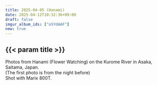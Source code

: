 ```yaml
---
title: 2025-04-05 (Hanami)
date: 2025-04-12T10:32:36+09:00
draft: false
imgur_album_ids: ["oSYdAAF"]
new: true
---
```


<h2 id="title">{{< param title >}}</h2>

Photos from Hanami (Flower Watching) on the Kurome River in Asaka, Saitama, Japan.<br>
(The first photo is from the night before)<br>
Shot with Marix 800T.
